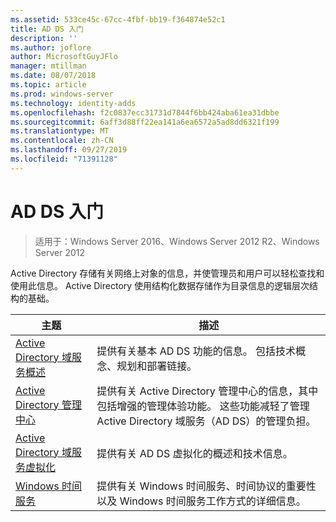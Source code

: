 ```yaml
---
ms.assetid: 533ce45c-67cc-4fbf-bb19-f364874e52c1
title: AD DS 入门
description: ''
ms.author: joflore
author: MicrosoftGuyJFlo
manager: mtillman
ms.date: 08/07/2018
ms.topic: article
ms.prod: windows-server
ms.technology: identity-adds
ms.openlocfilehash: f2c0837ecc31731d7844f6bb424aba61ea31dbbe
ms.sourcegitcommit: 6aff3d88ff22ea141a6ea6572a5ad8dd6321f199
ms.translationtype: MT
ms.contentlocale: zh-CN
ms.lasthandoff: 09/27/2019
ms.locfileid: "71391128"
---
```

# <a name="ad-ds-getting-started"></a>AD DS 入门

>适用于：Windows Server 2016、Windows Server 2012 R2、Windows Server 2012

Active Directory 存储有关网络上对象的信息，并使管理员和用户可以轻松查找和使用此信息。 Active Directory 使用结构化数据存储作为目录信息的逻辑层次结构的基础。  
  
| 主题 | 描述 |
| --------- | --------- |
| [Active Directory 域服务概述](../ad-ds/get-started/virtual-dc/Active-Directory-Domain-Services-Overview.md) | 提供有关基本 AD DS 功能的信息。 包括技术概念、规划和部署链接。|
| [Active Directory 管理中心](../ad-ds/get-started/adac/Active-Directory-Administrative-Center.md) | 提供有关 Active Directory 管理中心的信息，其中包括增强的管理体验功能。 这些功能减轻了管理 Active Directory 域服务（AD DS）的管理负担。|
| [Active Directory 域服务虚拟化](../ad-ds/get-started/virtual-dc/Active-Directory-Domain-Services-Virtualization.md) | 提供有关 AD DS 虚拟化的概述和技术信息。|
| [Windows 时间服务](../../networking/windows-time-service/Windows-Time-Service.md) | 提供有关 Windows 时间服务、时间协议的重要性以及 Windows 时间服务工作方式的详细信息。|
